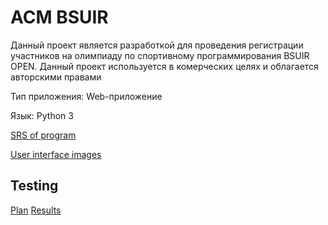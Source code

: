 # ACM BSUIR

Данный проект является разработкой для проведения регистрации участников на олимпиаду по спортивному программирования BSUIR OPEN. Данный проект используется в комерческих целях и облагается авторскими правами

Тип приложения: Web-приложение 

Язык: Python 3

[SRS of program](https://github.com/Jlomka1222/acmbsuir/blob/main/Requirements/SRS.md)

[User interface images](https://github.com/Jlomka1222/acmbsuir/tree/main/Mocups)

## Testing
[Plan](https://github.com/Jlomka1222/acmbsuir/blob/main/Tests/Tests/Tests/TestPlan.md)
[Results](https://github.com/Jlomka1222/acmbsuir/blob/main/Tests/Tests/TestResults.md)
